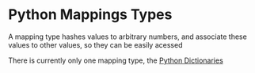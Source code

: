 # Python Mappings Types
A mapping type hashes values to arbitrary numbers, and associate these values to other values, so they can be easily acessed

There is currently only one mapping type, the [Python Dictionaries](./CS50x_Python-Dictionaries.md)

